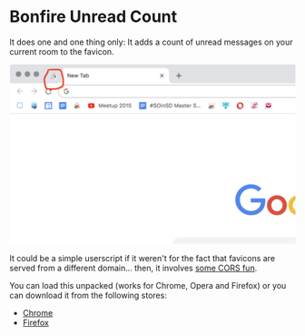 # Bonfire Unread Count

It does one and one thing only: It adds a count of unread messages on your current room to the favicon.

![screenshot](screenshot.png)

It could be a simple userscript if it weren't for the fact that favicons are served from a different domain... then, it involves [some CORS fun](https://github.com/g3rv4/BonfireUnread/blob/master/background.js).

You can load this unpacked (works for Chrome, Opera and Firefox) or you can download it from the following stores:
* [Chrome](https://chrome.google.com/webstore/detail/bonfire-unread-count/mjnidngiefjlkmkmjllnpbailmgecphn)
* [Firefox](https://addons.mozilla.org/en-US/firefox/addon/bonfire-unread-count/)
